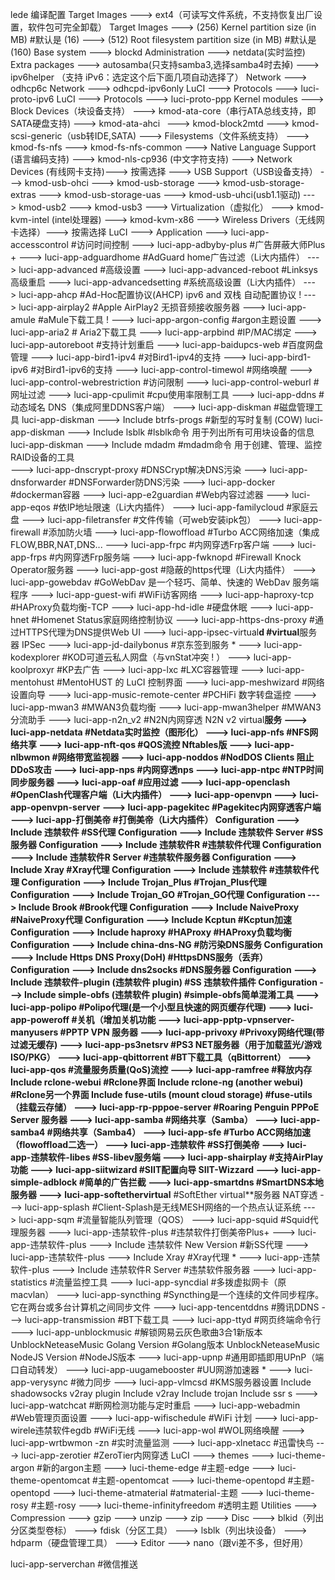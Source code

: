 lede 编译配置
Target Images  --->  ext4（可读写文件系统，不支持恢复出厂设置，软件包可完全卸载）
Target Images ---> (256) Kernel partition size (in MB)                        #默认是 (16) 
              ---> (512) Root filesystem partition size (in MB)        #默认是 (160) 
Base system ---> blockd 
Administration ---> netdata(实时监控)
Extra packages ---> autosamba(只支持samba3,选择samba4时去掉)
               --->  ipv6helper  （支持 iPv6：选定这个后下面几项自动选择了）
      Network  --->  odhcp6c
      Network  --->  odhcpd-ipv6only
      LuCI  --->  Protocols  --->  luci-proto-ipv6
      LuCI  --->  Protocols  --->  luci-proto-ppp
Kernel modules ---> Block Devices（块设备支持） ---> kmod-ata-core（串行ATA总线支持，即SATA硬盘支持) ---> kmod-ata-ahci 
                                               ---> kmod-block2mtd
                                               ---> kmod-scsi-generic（usb转IDE,SATA) 
               ---> Filesystems（文件系统支持） ---> kmod-fs-nfs
                                               ---> kmod-fs-nfs-common
               ---> Native Language Support (语言编码支持) ---> kmod-nls-cp936 (中文字符支持)
               ---> Network Devices (有线网卡支持)---> 按需选择
               ---> USB Support（USB设备支持） ---> kmod-usb-ohci
                                              ---> kmod-usb-storage
                                              ---> kmod-usb-storage-extras
                                              ---> kmod-usb-storage-uas
                                              ---> kmod-usb-uhci(usb1.1驱动)
                                              ---> kmod-usb2
                                              ---> kmod-usb3
               ---> Virtualization（虚拟化） ---> kmod-kvm-intel (intel处理器)
                                            ---> kmod-kvm-x86
               ---> Wireless Drivers（无线网卡选择）---> 按需选择
LuCI  --->  Application  ---> luci-app-accesscontrol  #访问时间控制
                         ---> luci-app-adbyby-plus  #广告屏蔽大师Plus +
                         ---> luci-app-adguardhome  #AdGuard home广告过滤（Li大内插件）
                         ---> luci-app-advanced #高级设置
                         ---> luci-app-advanced-reboot  #Linksys高级重启
                         ---> luci-app-advancedsetting  #系统高级设置（Li大内插件）
                         ---> luci-app-ahcp  #Ad-Hoc配置协议(AHCP) ipv6 and 双栈 自动配置协议 !
                         ---> luci-app-airplay2   #Apple AirPlay2 无损音频接收服务器
                         ---> luci-app-amule  #aMule下载工具 !
                         ---> luci-app-argon-config     #argon主题设置
                         ---> luci-app-aria2 # Aria2下载工具
                         ---> luci-app-arpbind  #IP/MAC绑定
                         ---> luci-app-autoreboot  #支持计划重启
                         ---> luci-app-baidupcs-web  #百度网盘管理
                         ---> luci-app-bird1-ipv4  #对Bird1-ipv4的支持
                         ---> luci-app-bird1-ipv6  #对Bird1-ipv6的支持
                         ---> luci-app-control-timewol     #网络唤醒
                         ---> luci-app-control-webrestriction     #访问限制
                         ---> luci-app-control-weburl     #网址过滤
                         ---> luci-app-cpulimit     #cpu使用率限制工具
                         ---> luci-app-ddns   #动态域名 DNS（集成阿里DDNS客户端）
                         ---> luci-app-diskman   #磁盘管理工具
                                  luci-app-diskman ---> Include btrfs-progs   #新型的写时复制 (COW)
                                  luci-app-diskman ---> Include lsblk   #lsblk命令 用于列出所有可用块设备的信息
                                  luci-app-diskman ---> Include mdadm   #mdadm命令 用于创建、管理、监控RAID设备的工具   
                         ---> luci-app-dnscrypt-proxy  #DNSCrypt解决DNS污染
                         ---> luci-app-dnsforwarder  #DNSForwarder防DNS污染
                         ---> luci-app-docker  #dockerman容器
                         ---> luci-app-e2guardian   #Web内容过滤器
                         ---> luci-app-eqos  #依IP地址限速（Li大内插件）
                         ---> luci-app-familycloud   #家庭云盘
                         ---> luci-app-filetransfer  #文件传输（可web安装ipk包）
                         ---> luci-app-firewall   #添加防火墙
                         ---> luci-app-flowoffload  #Turbo ACC网络加速（集成FLOW,BBR,NAT,DNS...
                         ---> luci-app-frpc   #内网穿透Frp客户端
                         ---> luci-app-frps   #内网穿透Frp服务端
                         ---> luci-app-fwknopd  #Firewall Knock Operator服务器
                         ---> luci-app-gost  #隐蔽的https代理（Li大内插件）
                         ---> luci-app-gowebdav     #GoWebDav 是一个轻巧、简单、快速的 WebDav 服务端程序
                         ---> luci-app-guest-wifi   #WiFi访客网络
                         ---> luci-app-haproxy-tcp   #HAProxy负载均衡-TCP
                         ---> luci-app-hd-idle  #硬盘休眠
                         ---> luci-app-hnet  #Homenet Status家庭网络控制协议
                         ---> luci-app-https-dns-proxy  #通过HTTPS代理为DNS提供Web UI
                         ---> luci-app-ipsec-virtual**d  #virtual**服务器 IPSec
                         ---> luci-app-jd-dailybonus  #京东签到服务   *
                         ---> luci-app-kodexplorer  #KOD可道云私人网盘（与vnStat冲突 ! ）
                         ---> luci-app-koolproxyr  #KP去广告
                         ---> luci-app-lxc   #LXC容器管理
                         ---> luci-app-mentohust     #MentoHUST 的 LuCI 控制界面
                         ---> luci-app-meshwizard #网络设置向导
                         ---> luci-app-music-remote-center   #PCHiFi 数字转盘遥控
                         ---> luci-app-mwan3   #MWAN3负载均衡
                         ---> luci-app-mwan3helper   #MWAN3分流助手
                         ---> luci-app-n2n_v2   #N2N内网穿透 N2N v2 virtual**服务
                         ---> luci-app-netdata  #Netdata实时监控（图形化）
                         ---> luci-app-nfs   #NFS网络共享
                         ---> luci-app-nft-qos  #QOS流控 Nftables版
                         ---> luci-app-nlbwmon   #网络带宽监视器
                         ---> luci-app-noddos  #NodDOS Clients 阻止DDoS攻击
                         ---> luci-app-nps   #内网穿透nps
                         ---> luci-app-ntpc   #NTP时间同步服务器
                         ---> luci-app-oaf  #应用过滤
                         ---> luci-app-openclash  #OpenClash代理客户端（Li大内插件）
                         ---> luci-app-openvpn
                         ---> luci-app-openvpn-server 
                         ---> luci-app-pagekitec   #Pagekitec内网穿透客户端
                         ---> luci-app-打倒美帝  #打倒美帝（Li大内插件）
                                  Configuration ---> Include 违禁软件  #SS代理
                                  Configuration ---> Include 违禁软件 Server  #SS服务器
                                  Configuration ---> Include 违禁软件R   #违禁软件代理
                                  Configuration ---> Include 违禁软件R Server  #违禁软件服务器
                                  Configuration ---> Include Xray  #Xray代理
                                  Configuration ---> Include 违禁软件  #违禁软件代理
                                  Configuration ---> Include Trojan_Plus  #Trojan_Plus代理
                                  Configuration ---> Include Trojan_GO  #Trojan_GO代理
                                  Configuration ---> Include Brook  #Brook代理
                                  Configuration ---> Include NaiveProxy  #NaiveProxy代理
                                  Configuration ---> Include Kcptun  #Kcptun加速
                                  Configuration ---> Include haproxy  #HAProxy  #HAProxy负载均衡
                                  Configuration ---> Include china-dns-NG  #防污染DNS服务
                                  Configuration ---> Include Https DNS Proxy(DoH)  #HttpsDNS服务（丢弃）
                                  Configuration ---> Include dns2socks  #DNS服务器
                                  Configuration ---> Include 违禁软件-plugin (违禁软件 plugin)  #SS 违禁软件插件
                                  Configuration ---> Include simple-obfs (违禁软件 plugin)  #simple-obfs简单混淆工具
                         ---> luci-app-polipo  #Polipo代理(是一个小型且快速的网页缓存代理)
                         ---> luci-app-poweroff     #关机（增加关机功能
                         ---> luci-app-pptp-vpnserver-manyusers     #PPTP VPN 服务器
                         ---> luci-app-privoxy  #Privoxy网络代理(带过滤无缓存)
                         ---> luci-app-ps3netsrv  #PS3 NET服务器（用于加载蓝光/游戏ISO/PKG）
                         ---> luci-app-qbittorrent  #BT下载工具（qBittorrent）
                         ---> luci-app-qos   #流量服务质量(QoS)流控
                         ---> luci-app-ramfree  #释放内存
                                  Include rclone-webui  #Rclone界面
                                  Include rclone-ng (another webui)  #Rclone另一个界面
                                  Include fuse-utils (mount cloud storage)  #fuse-utils（挂载云存储）
                         ---> luci-app-rp-pppoe-server  #Roaring Penguin PPPoE Server 服务器
                         ---> luci-app-samba   #网络共享（Samba）
                         ---> luci-app-samba4   #网络共享（Samba4）
                         ---> luci-app-sfe  #Turbo ACC网络加速（flowoffload二选一）
                         ---> luci-app-违禁软件   #SS打倒美帝
                         ---> luci-app-违禁软件-libes  #SS-libev服务端
                         ---> luci-app-shairplay  #支持AirPlay功能
                         ---> luci-app-siitwizard  #SIIT配置向导  SIIT-Wizzard
                         ---> luci-app-simple-adblock  #简单的广告拦截
                         ---> luci-app-smartdns  #SmartDNS本地服务器
                         ---> luci-app-softethervirtual**  #SoftEther virtual**服务器  NAT穿透
                         ---> luci-app-splash  #Client-Splash是无线MESH网络的一个热点认证系统
                         ---> luci-app-sqm  #流量智能队列管理（QOS）
                         ---> luci-app-squid   #Squid代理服务器
                         ---> luci-app-违禁软件-plus   #违禁软件打倒美帝Plus+
                         ---> luci-app-违禁软件-plus ---> Include 违禁软件 New Version  #新SS代理
                         ---> luci-app-违禁软件-plus ---> Include Xray  #Xray代理   *
                         ---> luci-app-违禁软件-plus ---> Include 违禁软件R Server  #违禁软件服务器
                         ---> luci-app-statistics  #流量监控工具
                         ---> luci-app-syncdial  #多拨虚拟网卡（原macvlan）
                         ---> luci-app-syncthing     #Syncthing是一个连续的文件同步程序。它在两台或多台计算机之间同步文件
                         ---> luci-app-tencentddns     #腾讯DDNS
                         ---> luci-app-transmission   #BT下载工具
                         ---> luci-app-ttyd   #网页终端命令行
                         ---> luci-app-unblockmusic  #解锁网易云灰色歌曲3合1新版本
                                 UnblockNeteaseMusic Golang Version  #Golang版本
                                 UnblockNeteaseMusic NodeJS Version  #NodeJS版本
                         ---> luci-app-upnp   #通用即插即用UPnP（端口自动转发）
                         ---> luci-app-uugamebooster  #UU网游加速器   *
                         ---> luci-app-verysync  #微力同步
                         ---> luci-app-vlmcsd  #KMS服务器设置
                                  Include shadowsocks v2ray plugin
                                  Include v2ray
                                  Include trojan
                                  Include ssr s
                         ---> luci-app-watchcat  #断网检测功能与定时重启
                         ---> luci-app-webadmin  #Web管理页面设置
                         ---> luci-app-wifischedule  #WiFi 计划
                         ---> luci-app-wirele违禁软件egdb  #WiFi无线
                         ---> luci-app-wol   #WOL网络唤醒
                         ---> luci-app-wrtbwmon -zn  #实时流量监测
                         ---> luci-app-xlnetacc  #迅雷快鸟
                         ---> luci-app-zerotier  #ZeroTier内网穿透
LuCI  --->  themes  --->  luci-theme-argon     #新的argon主题
                    --->  luci-theme-edge     #主题-edge
                    --->  luci-theme-opentomcat     #主题-opentomcat
                    --->  luci-theme-opentopd     #主题-opentopd
                    --->  luci-theme-atmaterial     #atmaterial-主题
                    --->  luci-theme-rosy     #主题-rosy
                    --->  luci-theme-infinityfreedom     #透明主题
Utilities  --->  Compression  --->  gzip
                              --->  unzip
                              --->  zip
           --->  Disc  --->  blkid（列出分区类型卷标）
                       --->  fdisk（分区工具）
                       --->  lsblk（列出块设备）
                       --->  hdparm（硬盘管理工具）
           --->  Editor  --->  nano（跟vi差不多，但好用）

luci-app-serverchan     #微信推送
